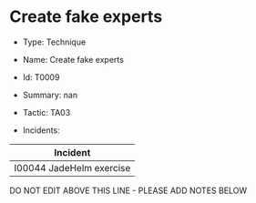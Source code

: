 # Create fake experts

* Type: Technique

* Name: Create fake experts

* Id: T0009

* Summary: nan

* Tactic: TA03

* Incidents:

| Incident |
| --------- |
| I00044 JadeHelm exercise |

DO NOT EDIT ABOVE THIS LINE - PLEASE ADD NOTES BELOW
